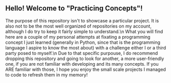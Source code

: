 ## Hello! Welcome to "Practicing Concepts"!
The purpose of this repository isn't to showcase a particular project. It is also not to be the most well organized of repositories on my account, although I do try to keep it fairly simple to understand.\n
What you will find here are a couple of my personal attempts at fixating a programming concept I just learned (generally in Python, since that is the programming language I aspire to know the most about) with a challenge either I or a third party posed to myself.\n
Due to that specific purpouse, I do recommend dropping this repository and going to look for another, a more user-friendly one, if you are not familiar with developing and its many concepts. If you ARE familiar with those, I hope you enjoy the small scale projects I managed to code to refresh them in my memory! 

